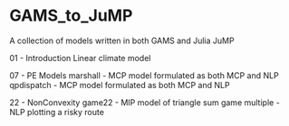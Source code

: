 # GAMS_to_JuMP
 A collection of models written in both GAMS and Julia JuMP


01 - Introduction
    Linear climate model


07 - PE Models
    marshall - MCP model formulated as both MCP and NLP
    qpdispatch - MCP model formulated as both MCP and NLP

22 - NonConvexity
    game22 - MIP model of triangle sum game
    multiple - NLP plotting a risky route